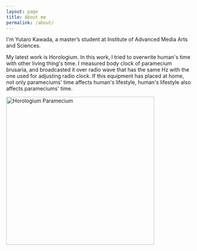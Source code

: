 ```yaml
---
layout: page
title: About me
permalink: /about/
---
```


I'm Yutaro Kawada, a master’s student at Institute of Advanced Media Arts and Sciences.  
  
My latest work is Horologium. In this work, I tried to overwrite human's time with other living thing's time. I measured body clock of paramecium brusaria, and broadcasted it over radio wave that has the same Hz with the one used for adjusting radio clock. If this equipment has placed at home, not only parameciums' time affects human's lifestyle, human's lifestyle also affects parameciums' time.
  
<img src="{{ site.baseurl }}/images/work.jpg" alt="Horologium Paramecium" style="width: 400px;"/>
  

